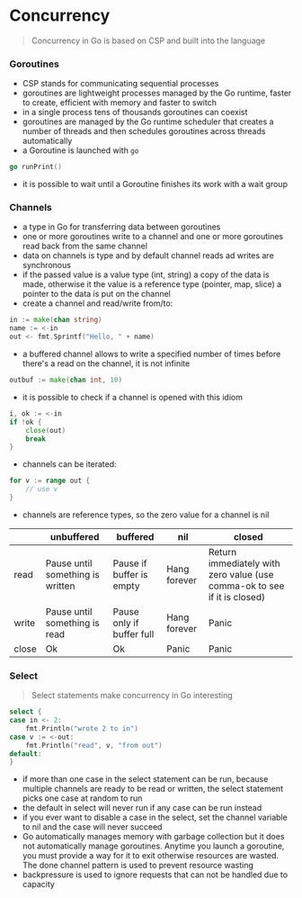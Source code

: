 # Concurrency
> Concurrency in Go is based on CSP and built into the language

### Goroutines
- CSP stands for communicating sequential processes
- goroutines are lightweight processes managed by the Go runtime, faster to create, efficient with memory and faster to switch
- in a single process tens of thousands goroutines can coexist
- goroutines are managed by the Go runtime scheduler that creates a number of threads and then schedules goroutines across threads automatically
- a Goroutine is launched with ``go``
```go
go runPrint()
```
- it is possible to wait until a Goroutine finishes its work with a wait group

### Channels
- a type in Go for transferring data between goroutines
- one or more goroutines write to a channel and one or more goroutines read back from the same channel
- data on channels is type and by default channel reads ad writes are synchronous
- if the passed value is a value type (int, string) a copy of the data is made, otherwise it the value is a reference type (pointer, map, slice) a pointer to the data is put on the channel
- create a channel and read/write from/to:
```go
in := make(chan string)
name := <-in
out <- fmt.Sprintf("Hello, " + name)
```
- a buffered channel allows to write a specified number of times before there's a read on the channel, it is not infinite
```go
outbuf := make(chan int, 10)
```
- it is possible to check if a channel is opened with this idiom
```go
i, ok := <-in
if !ok {
    close(out)
    break
}
```
- channels can be iterated:
```go
for v := range out {
    // use v
}
```
- channels are reference types, so the zero value for a channel is nil

|  | unbuffered | buffered | nil | closed |
|---|---|---|---|---|
| read | Pause until something is written | Pause if buffer is empty | Hang forever | Return immediately with zero value (use comma-ok to see if it is closed) |
| write | Pause until something is read | Pause only if buffer full | Hang forever | Panic |
| close | Ok | Ok | Panic | Panic |

### Select
> Select statements make concurrency in Go interesting

```go
select {
case in <- 2:
	fmt.Println("wrote 2 to in")
case v := <-out:
	fmt.Println("read", v, "from out")
default:
}
```
- if more than one case in the select statement can be run, because multiple channels are ready to be read or written, the select statement picks one case at random to run
- the default in select will never run if any case can be run instead
- if you ever want to disable a case in the select, set the channel variable to nil and the case will never succeed
- Go automatically manages memory with garbage collection but it does not automatically manage goroutines. Anytime you launch a goroutine, you must provide a way for it to exit otherwise resources are wasted. The done channel pattern is used to prevent resource wasting
- backpressure is used to ignore requests that can not be handled due to capacity